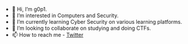- 👋 Hi, I’m g0p1.
- 👀 I’m interested in Computers and Security.
- 🌱 I’m currently learning Cyber Security on various learning platforms.
- 💞️ I’m looking to collaborate on studying and doing CTFs.
- 📫 How to reach me - [Twitter](https://twitter.com/g0p1sec)

<!---
g0p1-gk/g0p1-gk is a ✨ special ✨ repository because its `README.md` (this file) appears on your GitHub profile.
You can click the Preview link to take a look at your changes.
--->
